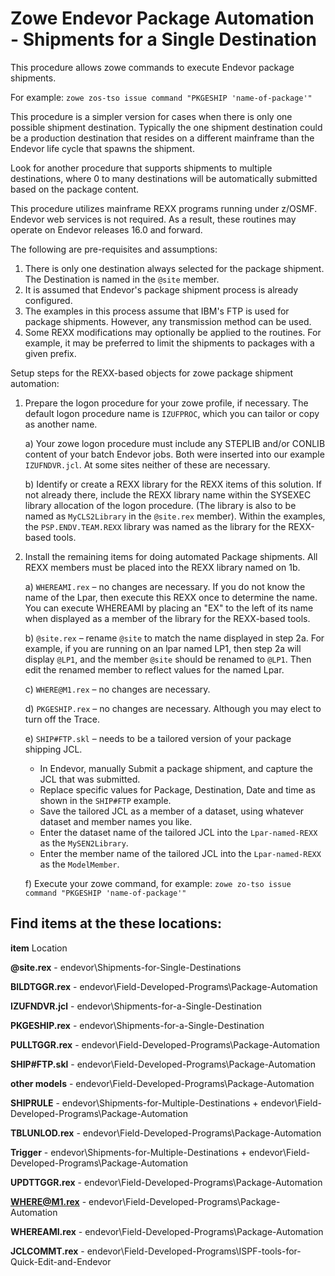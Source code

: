 # Zowe Endevor Package Automation - Shipments for a Single Destination
This procedure allows zowe commands to execute Endevor package shipments. 

For example: `zowe zos-tso issue command "PKGESHIP 'name-of-package'"`
    
This procedure is a simpler version for cases when there is only one possible shipment destination. Typically the one shipment destination could be a production destination that resides on a different mainframe than the Endevor life cycle that spawns the shipment.

Look for another procedure that supports shipments to multiple destinations, where 0 to many destinations will be automatically submitted based on the package content.

This procedure utilizes mainframe REXX programs running under z/OSMF. Endevor web services is not required. As a result, these routines may operate on Endevor releases 16.0 and forward.

The following are pre-requisites and assumptions:
1) There is only one destination always selected for the package shipment. The Destination is named in the `@site` member.
2) It is assumed that Endevor's package shipment process is already configured. 
3) The examples in this process assume that IBM's FTP is used for package shipments. However, any transmission method can be used.
4) Some REXX modifications may optionally be applied to the routines. For example, it may be preferred to limit the shipments to packages with a given prefix.


Setup steps for the REXX-based objects for zowe package shipment automation:
1)	Prepare the logon procedure for your zowe profile, if necessary. The default logon procedure name is `IZUFPROC`, which you can tailor or copy as another name. 
    
    a)	Your zowe logon procedure must include any STEPLIB and/or CONLIB content of your batch Endevor jobs. Both were inserted into our example `IZUFNDVR.jcl`. At some sites neither of these are necessary.
        
    b)	Identify or create a REXX library for the REXX items of this solution. If not already there, include the REXX library name within the SYSEXEC library allocation of the logon procedure. (The library is also to be named as `MyCLS2Library` in the `@site.rex` member). Within the examples, the `PSP.ENDV.TEAM.REXX` library was named as the library for the REXX-based tools.

2)	Install the remaining items for doing automated Package shipments. All REXX members must be placed into the REXX library named on 1b.  
    
    a)	`WHEREAMI.rex` – no changes are necessary. If you do not know the name of the Lpar, then execute this REXX once to determine the name. You can execute WHEREAMI by placing an "EX" to the left of its name when displayed as a member of the library for the REXX-based tools.
        
    b)	`@site.rex` – rename `@site` to match the name displayed in step 2a. For example, if you are running on an lpar named LP1, then step 2a will display `@LP1`, and the member `@site` should be renamed to `@LP1`. Then edit the renamed member to reflect values for the named Lpar. 
        
    c)	`WHERE@M1.rex` – no changes are necessary. 
    
    d)	`PKGESHIP.rex` – no changes are necessary. Although you may elect to turn off the Trace.
    
    e)	`SHIP#FTP.skl` – needs to be a tailored version of your package shipping JCL.
    -  In Endevor, manually Submit a package shipment, and capture the JCL that was submitted. 
    -   Replace specific values for Package, Destination, Date and time as shown in the `SHIP#FTP` example.
    -   Save the tailored JCL as a member of a dataset, using whatever dataset and member names you like. 
    -   Enter the dataset name of the tailored JCL into the `Lpar-named-REXX` as the `MySEN2Library`. 
    -   Enter the member name of the tailored JCL into the `Lpar-named-REXX` as the `ModelMember`.
        
    f)  Execute your zowe command, for example: `zowe zo-tso issue command "PKGESHIP 'name-of-package'"`


## Find items at the these locations:

**item**               Location

**@site.rex**   - endevor\Shipments-for-Single-Destinations 

**BILDTGGR.rex**  - endevor\Field-Developed-Programs\Package-Automation

**IZUFNDVR.jcl**  - endevor\Shipments-for-a-Single-Destination

**PKGESHIP.rex**  - endevor\Shipments-for-a-Single-Destination 

**PULLTGGR.rex**  - endevor\Field-Developed-Programs\Package-Automation 

**SHIP#FTP.skl**  - endevor\Field-Developed-Programs\Package-Automation

**other models**  - endevor\Field-Developed-Programs\Package-Automation

**SHIPRULE**      - endevor\Shipments-for-Multiple-Destinations  + endevor\Field-Developed-Programs\Package-Automation

**TBLUNLOD.rex**  - endevor\Field-Developed-Programs\Package-Automation

**Trigger**       - endevor\Shipments-for-Multiple-Destinations + endevor\Field-Developed-Programs\Package-Automation

**UPDTTGGR.rex**  - endevor\Field-Developed-Programs\Package-Automation

**WHERE@M1.rex**  - endevor\Field-Developed-Programs\Package-Automation

**WHEREAMI.rex**  - endevor\Field-Developed-Programs\Package-Automation

**JCLCOMMT.rex**  - endevor\Field-Developed-Programs\ISPF-tools-for-Quick-Edit-and-Endevor
